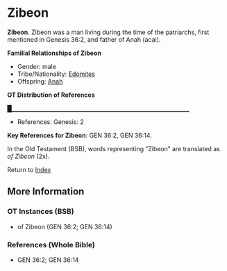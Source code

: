 # Zibeon
**Zibeon**. 
Zibeon was a man living during the time of the patriarchs, first mentioned in Genesis 36:2, and father of Anah (acai). 




**Familial Relationships of Zibeon**


* Gender: male
* Tribe/Nationality: [Edomites](../../../groups/md/acai/Edom.md)
* Offspring: [Anah](Anah.md)


**OT Distribution of References**

█▁▁▁▁▁▁▁▁▁▁▁▁▁▁▁▁▁▁▁▁▁▁▁▁▁▁▁▁▁▁▁▁▁▁▁▁▁▁
* References: Genesis: 2



**Key References for Zibeon**: 
GEN 36:2, GEN 36:14. 


In the Old Testament (BSB), words representing “Zibeon” are translated as 
*of Zibeon* (2x). 




Return to [Index](00-Index.md)

## More Information

### OT Instances (BSB)

* of Zibeon (GEN 36:2; GEN 36:14)



### References (Whole Bible)

* GEN 36:2; GEN 36:14



